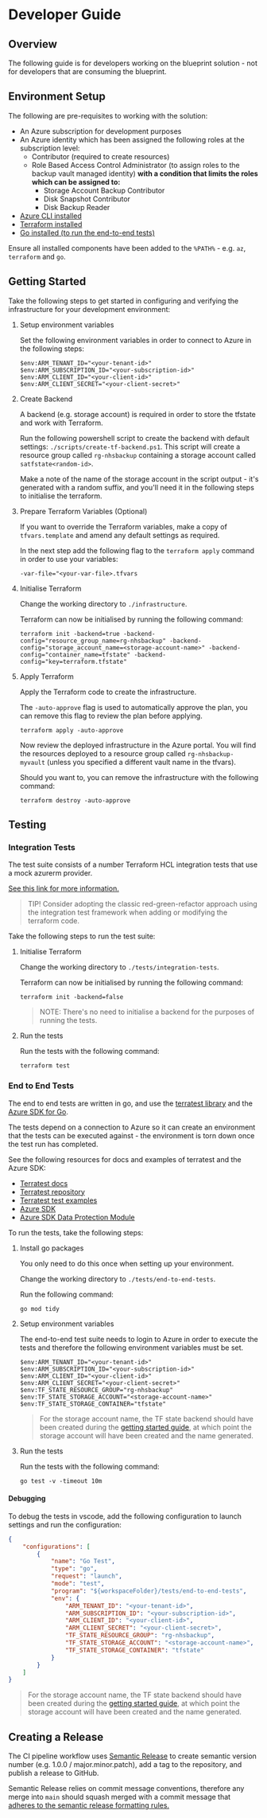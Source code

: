 # Developer Guide

## Overview

The following guide is for developers working on the blueprint solution - not for developers that are consuming the blueprint.

## Environment Setup

The following are pre-requisites to working with the solution:

* An Azure subscription for development purposes
* An Azure identity which has been assigned the following roles at the subscription level:
    * Contributor (required to create resources)
    * Role Based Access Control Administrator (to assign roles to the backup vault managed identity) **with a condition that limits the roles which can be assigned to:**
        * Storage Account Backup Contributor
        * Disk Snapshot Contributor
        * Disk Backup Reader
* [Azure CLI installed](https://learn.microsoft.com/en-us/cli/azure/install-azure-cli-windows?tabs=azure-cli)
* [Terraform installed](https://developer.hashicorp.com/terraform/install)
* [Go installed (to run the end-to-end tests)](https://go.dev/dl/)

Ensure all installed components have been added to the `%PATH%` - e.g. `az`, `terraform` and `go`.

## Getting Started

Take the following steps to get started in configuring and verifying the infrastructure for your development environment:

1. Setup environment variables

    Set the following environment variables in order to connect to Azure in the following steps:

    ```pwsh
    $env:ARM_TENANT_ID="<your-tenant-id>"
    $env:ARM_SUBSCRIPTION_ID="<your-subscription-id>"
    $env:ARM_CLIENT_ID="<your-client-id>"
    $env:ARM_CLIENT_SECRET="<your-client-secret>"
    ```

1. Create Backend

    A backend (e.g. storage account) is required in order to store the tfstate and work with Terraform.

    Run the following powershell script to create the backend with default settings: `./scripts/create-tf-backend.ps1`. This script will create a resource group called `rg-nhsbackup` containing a storage account called `satfstate<random-id>`.

    Make a note of the name of the storage account in the script output - it's generated with a random suffix, and you'll need it in the following steps to initialise the terraform.

1. Prepare Terraform Variables (Optional)

    If you want to override the Terraform variables, make a copy of `tfvars.template` and amend any default settings as required.

    In the next step add the following flag to the `terraform apply` command in order to use your variables:

    ```pwsh
    -var-file="<your-var-file>.tfvars
    ```

1. Initialise Terraform

    Change the working directory to `./infrastructure`.

    Terraform can now be initialised by running the following command:

    ````pwsh
    terraform init -backend=true -backend-config="resource_group_name=rg-nhsbackup" -backend-config="storage_account_name=<storage-account-name>" -backend-config="container_name=tfstate" -backend-config="key=terraform.tfstate"
    ````

1. Apply Terraform

    Apply the Terraform code to create the infrastructure.

    The `-auto-approve` flag is used to automatically approve the plan, you can remove this flag to review the plan before applying.

    ```pwsh
    terraform apply -auto-approve
    ```

    Now review the deployed infrastructure in the Azure portal. You will find the resources deployed to a resource group called `rg-nhsbackup-myvault` (unless you specified a different vault name in the tfvars).

    Should you want to, you can remove the infrastructure with the following command:

    ```pwsh
    terraform destroy -auto-approve
    ```

## Testing

### Integration Tests

The test suite consists of a number Terraform HCL integration tests that use a mock azurerm provider.

[See this link for more information.](https://developer.hashicorp.com/terraform/language/tests)

> TIP! Consider adopting the classic red-green-refactor approach using the integration test framework when adding or modifying the terraform code.

Take the following steps to run the test suite:

1. Initialise Terraform

    Change the working directory to `./tests/integration-tests`.

    Terraform can now be initialised by running the following command:

    ````pwsh
    terraform init -backend=false
    ````

    > NOTE: There's no need to initialise a backend for the purposes of running the tests.

1. Run the tests

    Run the tests with the following command:

    ````pwsh
    terraform test
    ````

### End to End Tests

The end to end tests are written in go, and use the [terratest library](https://terratest.gruntwork.io/) and the [Azure SDK for Go](https://github.com/Azure/azure-sdk-for-go/tree/main).

The tests depend on a connection to Azure so it can create an environment that the tests can be executed against - the environment is torn down once the test run has completed.

See the following resources for docs and examples of terratest and the Azure SDK:

* [Terratest docs](https://terratest.gruntwork.io/docs/)
* [Terratest repository](https://github.com/gruntwork-io/terratest)
* [Terratest test examples](https://github.com/gruntwork-io/terratest/tree/master/test)
* [Azure SDK](https://github.com/Azure/azure-sdk-for-go/tree/main)
* [Azure SDK Data Protection Module](https://github.com/Azure/azure-sdk-for-go/tree/main/sdk/resourcemanager/dataprotection/armdataprotection)

To run the tests, take the following steps:

1. Install go packages

    You only need to do this once when setting up your environment.

    Change the working directory to `./tests/end-to-end-tests`.

    Run the following command:

    ````pwsh
    go mod tidy
    ````

1. Setup environment variables

    The end-to-end test suite needs to login to Azure in order to execute the tests and therefore the following environment variables must be set.

    ```pwsh
    $env:ARM_TENANT_ID="<your-tenant-id>"
    $env:ARM_SUBSCRIPTION_ID="<your-subscription-id>"
    $env:ARM_CLIENT_ID="<your-client-id>"
    $env:ARM_CLIENT_SECRET="<your-client-secret>"
    $env:TF_STATE_RESOURCE_GROUP="rg-nhsbackup"
    $env:TF_STATE_STORAGE_ACCOUNT="<storage-account-name>"
    $env:TF_STATE_STORAGE_CONTAINER="tfstate"
    ```

    > For the storage account name, the TF state backend should have been created during the [getting started guide](#getting-started), at which point the storage account will have been created and the name generated.

1. Run the tests

    Run the tests with the following command:

    ````pwsh
    go test -v -timeout 10m
    ````

#### Debugging

To debug the tests in vscode, add the following configuration to launch settings and run the configuration:

```json
{
    "configurations": [
        {
            "name": "Go Test",
            "type": "go",
            "request": "launch",
            "mode": "test",
            "program": "${workspaceFolder}/tests/end-to-end-tests",
            "env": {
                "ARM_TENANT_ID": "<your-tenant-id>",
                "ARM_SUBSCRIPTION_ID": "<your-subscription-id>",
                "ARM_CLIENT_ID": "<your-client-id>",
                "ARM_CLIENT_SECRET": "<your-client-secret>",
                "TF_STATE_RESOURCE_GROUP": "rg-nhsbackup",
                "TF_STATE_STORAGE_ACCOUNT": "<storage-account-name>",
                "TF_STATE_STORAGE_CONTAINER": "tfstate"
            }
        }       
    ]
}
```

> For the storage account name, the TF state backend should have been created during the [getting started guide](#getting-started), at which point the storage account will have been created and the name generated.

## Creating a Release

The CI pipeline workflow uses [Semantic Release](https://github.com/cycjimmy/semantic-release-action) to create semantic version number (e.g. 1.0.0 / major.minor.patch), add a tag to the repository, and publish a release to GitHub.

Semantic Release relies on commit message conventions, therefore any merge into `main` should squash merged with a commit message that [adheres to the semantic release formatting rules.](https://github.com/semantic-release/semantic-release/tree/master?tab=readme-ov-file#commit-message-format)
